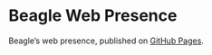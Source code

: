 # Beagle Web Presence

Beagle’s web presence, published on [GitHub Pages](https://Beagle-PSE.github.io/Beagle/branches/BlackboardViews).